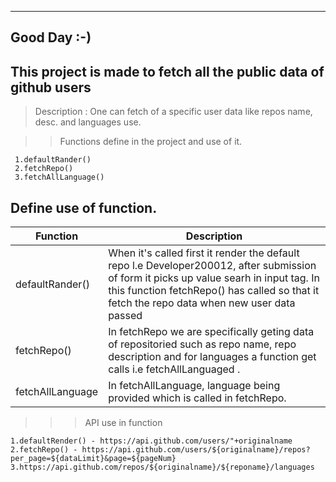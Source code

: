 ---
## Good Day :-)
## This project is made to fetch all the public data of github users

> Description : One can fetch of a specific user data like repos name, desc. and languages use.

>> Functions define in the project and use of it.

```
 1.defaultRander()
 2.fetchRepo()
 3.fetchAllLanguage()
```
## Define use of function.
| Function | Description |
| ------ | ----------- |
| defaultRander()   | When it's called first it render the default repo l.e Developer200012, after submission of form it picks up value searh in input tag. In this function fetchRepo() has called so that it fetch the repo data when new user data passed |
| fetchRepo() | In fetchRepo we are specifically geting data of repositoried such as repo name, repo description and for languages a function get calls i.e fetchAllLanguaged . |
| fetchAllLanguage |In fetchAllLanguage, language being provided which is called in fetchRepo. |

>>> API use in function

```
1.defaultRender() - https://api.github.com/users/"+originalname
2.fetchRepo() - https://api.github.com/users/${originalname}/repos?per_page=${dataLimit}&page=${pageNum}
3.https://api.github.com/repos/${originalname}/${reponame}/languages
```


